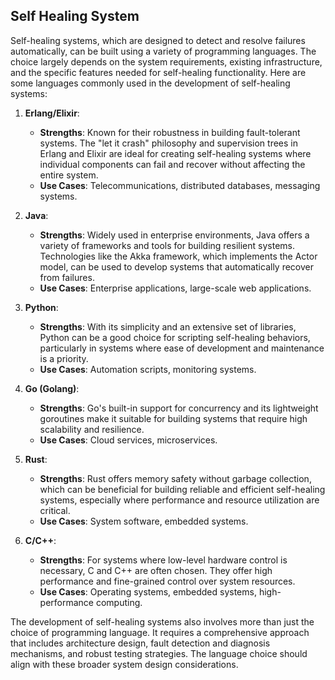 ## Self Healing System

Self-healing systems, which are designed to detect and resolve failures automatically, can be built using a variety of programming languages. The choice largely depends on the system requirements, existing infrastructure, and the specific features needed for self-healing functionality. Here are some languages commonly used in the development of self-healing systems:

1. **Erlang/Elixir**:
   - **Strengths**: Known for their robustness in building fault-tolerant systems. The "let it crash" philosophy and supervision trees in Erlang and Elixir are ideal for creating self-healing systems where individual components can fail and recover without affecting the entire system.
   - **Use Cases**: Telecommunications, distributed databases, messaging systems.

2. **Java**:
   - **Strengths**: Widely used in enterprise environments, Java offers a variety of frameworks and tools for building resilient systems. Technologies like the Akka framework, which implements the Actor model, can be used to develop systems that automatically recover from failures.
   - **Use Cases**: Enterprise applications, large-scale web applications.

3. **Python**:
   - **Strengths**: With its simplicity and an extensive set of libraries, Python can be a good choice for scripting self-healing behaviors, particularly in systems where ease of development and maintenance is a priority.
   - **Use Cases**: Automation scripts, monitoring systems.

4. **Go (Golang)**:
   - **Strengths**: Go's built-in support for concurrency and its lightweight goroutines make it suitable for building systems that require high scalability and resilience.
   - **Use Cases**: Cloud services, microservices.

5. **Rust**:
   - **Strengths**: Rust offers memory safety without garbage collection, which can be beneficial for building reliable and efficient self-healing systems, especially where performance and resource utilization are critical.
   - **Use Cases**: System software, embedded systems.

6. **C/C++**:
   - **Strengths**: For systems where low-level hardware control is necessary, C and C++ are often chosen. They offer high performance and fine-grained control over system resources.
   - **Use Cases**: Operating systems, embedded systems, high-performance computing.

The development of self-healing systems also involves more than just the choice of programming language. It requires a comprehensive approach that includes architecture design, fault detection and diagnosis mechanisms, and robust testing strategies. The language choice should align with these broader system design considerations.
